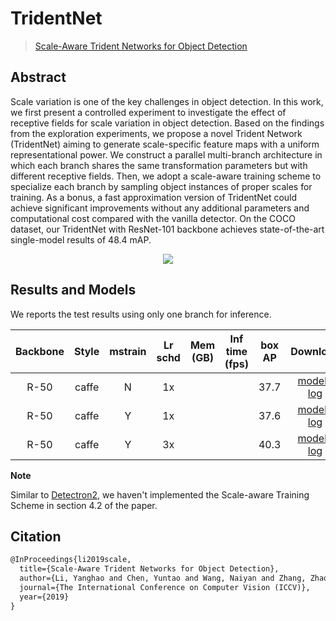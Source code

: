 # TridentNet

> [Scale-Aware Trident Networks for Object Detection](https://arxiv.org/abs/1901.01892)

<!-- [ALGORITHM] -->

## Abstract

Scale variation is one of the key challenges in object detection. In this work, we first present a controlled experiment to investigate the effect of receptive fields for scale variation in object detection. Based on the findings from the exploration experiments, we propose a novel Trident Network (TridentNet) aiming to generate scale-specific feature maps with a uniform representational power. We construct a parallel multi-branch architecture in which each branch shares the same transformation parameters but with different receptive fields. Then, we adopt a scale-aware training scheme to specialize each branch by sampling object instances of proper scales for training. As a bonus, a fast approximation version of TridentNet could achieve significant improvements without any additional parameters and computational cost compared with the vanilla detector. On the COCO dataset, our TridentNet with ResNet-101 backbone achieves state-of-the-art single-model results of 48.4 mAP.

<div align=center>
<img src="https://user-images.githubusercontent.com/40661020/143999668-0927922e-efc2-45fa-8bfc-1e3df18720f5.png"/>
</div>

## Results and Models

We reports the test results using only one branch for inference.

| Backbone | Style | mstrain | Lr schd | Mem (GB) | Inf time (fps) | box AP |                                                                                                                                                                                           Download                                                                                                                                                                                           |
| :------: | :---: | :-----: | :-----: | :------: | :------------: | :----: | :------------------------------------------------------------------------------------------------------------------------------------------------------------------------------------------------------------------------------------------------------------------------------------------------------------------------------------------------------------------------------------------: |
|   R-50   | caffe |    N    |   1x    |          |                |  37.7  |                 [model](https://pub-ed9ed750ddcc469da251e2d1a2cea382.r2.dev/mmdetection/v2.0/tridentnet/tridentnet_r50_caffe_1x_coco/tridentnet_r50_caffe_1x_coco_20201230_141838-2ec0b530.pth) \| [log](https://pub-ed9ed750ddcc469da251e2d1a2cea382.r2.dev/mmdetection/v2.0/tridentnet/tridentnet_r50_caffe_1x_coco/tridentnet_r50_caffe_1x_coco_20201230_141838.log.json)                 |
|   R-50   | caffe |    Y    |   1x    |          |                |  37.6  | [model](https://pub-ed9ed750ddcc469da251e2d1a2cea382.r2.dev/mmdetection/v2.0/tridentnet/tridentnet_r50_caffe_mstrain_1x_coco/tridentnet_r50_caffe_mstrain_1x_coco_20201230_141839-6ce55ccb.pth) \| [log](https://pub-ed9ed750ddcc469da251e2d1a2cea382.r2.dev/mmdetection/v2.0/tridentnet/tridentnet_r50_caffe_mstrain_1x_coco/tridentnet_r50_caffe_mstrain_1x_coco_20201230_141839.log.json) |
|   R-50   | caffe |    Y    |   3x    |          |                |  40.3  | [model](https://pub-ed9ed750ddcc469da251e2d1a2cea382.r2.dev/mmdetection/v2.0/tridentnet/tridentnet_r50_caffe_mstrain_3x_coco/tridentnet_r50_caffe_mstrain_3x_coco_20201130_100539-46d227ba.pth) \| [log](https://pub-ed9ed750ddcc469da251e2d1a2cea382.r2.dev/mmdetection/v2.0/tridentnet/tridentnet_r50_caffe_mstrain_3x_coco/tridentnet_r50_caffe_mstrain_3x_coco_20201130_100539.log.json) |

**Note**

Similar to [Detectron2](https://github.com/facebookresearch/detectron2/tree/master/projects/TridentNet), we haven't implemented the Scale-aware Training Scheme in section 4.2 of the paper.

## Citation

```latex
@InProceedings{li2019scale,
  title={Scale-Aware Trident Networks for Object Detection},
  author={Li, Yanghao and Chen, Yuntao and Wang, Naiyan and Zhang, Zhaoxiang},
  journal={The International Conference on Computer Vision (ICCV)},
  year={2019}
}
```
